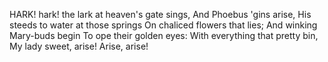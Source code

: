 HARK! hark! the lark at heaven's gate sings,
   And Phoebus 'gins arise,
His steeds to water at those springs
   On chaliced flowers that lies;
And winking Mary-buds begin
   To ope their golden eyes:
With everything that pretty bin,
   My lady sweet, arise!
   Arise, arise!